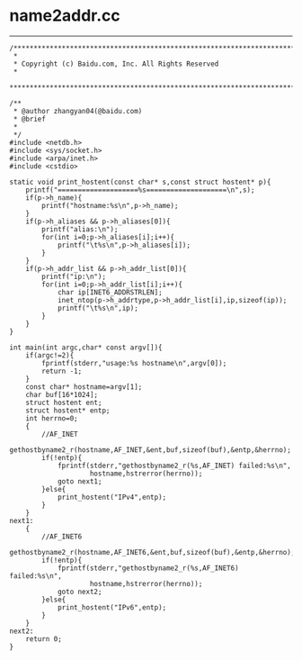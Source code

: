 # name2addr.cc
***

    /***************************************************************************
     *
     * Copyright (c) Baidu.com, Inc. All Rights Reserved
     *
     **************************************************************************/
    
    /**
     * @author zhangyan04(@baidu.com)
     * @brief
     *
     */
    #include <netdb.h>
    #include <sys/socket.h>
    #include <arpa/inet.h>
    #include <cstdio>
    
    static void print_hostent(const char* s,const struct hostent* p){
        printf("====================%s====================\n",s);
        if(p->h_name){
            printf("hostname:%s\n",p->h_name);
        }
        if(p->h_aliases && p->h_aliases[0]){
            printf("alias:\n");
            for(int i=0;p->h_aliases[i];i++){
                printf("\t%s\n",p->h_aliases[i]);
            }
        }
        if(p->h_addr_list && p->h_addr_list[0]){
            printf("ip:\n");
            for(int i=0;p->h_addr_list[i];i++){
                char ip[INET6_ADDRSTRLEN];
                inet_ntop(p->h_addrtype,p->h_addr_list[i],ip,sizeof(ip));
                printf("\t%s\n",ip);
            }
        }
    }
    
    int main(int argc,char* const argv[]){
        if(argc!=2){
            fprintf(stderr,"usage:%s hostname\n",argv[0]);
            return -1;
        }
        const char* hostname=argv[1];
        char buf[16*1024];
        struct hostent ent;
        struct hostent* entp;
        int herrno=0;
        {
            //AF_INET
            gethostbyname2_r(hostname,AF_INET,&ent,buf,sizeof(buf),&entp,&herrno);
            if(!entp){
                fprintf(stderr,"gethostbyname2_r(%s,AF_INET) failed:%s\n",
                        hostname,hstrerror(herrno));
                goto next1;
            }else{
                print_hostent("IPv4",entp);
            }
        }
    next1:
        {
            //AF_INET6
            gethostbyname2_r(hostname,AF_INET6,&ent,buf,sizeof(buf),&entp,&herrno);
            if(!entp){
                fprintf(stderr,"gethostbyname2_r(%s,AF_INET6) failed:%s\n",
                        hostname,hstrerror(herrno));
                goto next2;
            }else{
                print_hostent("IPv6",entp);
            }
        }
    next2:
        return 0;
    }
